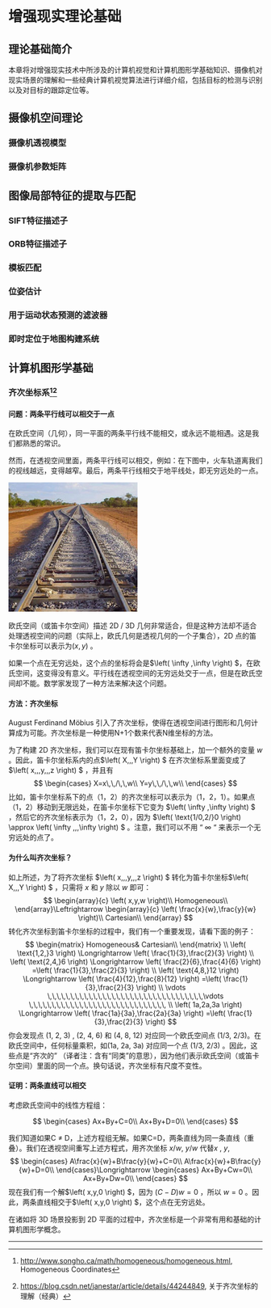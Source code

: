 # 增强现实理论基础

## 理论基础简介

本章将对增强现实技术中所涉及的计算机视觉和计算机图形学基础知识、摄像机对现实场景的理解和一些经典计算机视觉算法进行详细介绍，包括目标的检测与识别以及对目标的跟踪定位等。

## 摄像机空间理论

### 摄像机透视模型

### 摄像机参数矩阵

## 图像局部特征的提取与匹配

### SIFT特征描述子

### ORB特征描述子

### 模板匹配

### 位姿估计

### 用于运动状态预测的滤波器

### 即时定位于地图构建系统



## 计算机图形学基础

### 齐次坐标系[^1][^2]

#### 问题：两条平行线可以相交于一点 

在欧氏空间（几何），同一平面的两条平行线不能相交，或永远不能相遇。这是我们都熟悉的常识。

然而，在透视空间里面，两条平行线可以相交，例如：在下图中，火车轨道离我们的视线越远，变得越窄。最后，两条平行线相交于地平线处，即无穷远处的一点。

![railroad.jpg](imgs/5b716bf2d6d8a.jpg)

欧氏空间（或笛卡尔空间）描述 2D / 3D 几何非常适合，但是这种方法却不适合处理透视空间的问题（实际上，欧氏几何是透视几何的一个子集合），2D 点的笛卡尔坐标可以表示为$\left( x,y \right)$ 。

如果一个点在无穷远处，这个点的坐标将会是$\left( \infty ,\infty \right) $，在欧氏空间，这变得没有意义。平行线在透视空间的无穷远处交于一点，但是在欧氏空间却不能。数学家发现了一种方法来解决这个问题。  

#### 方法：齐次坐标 

August Ferdinand Möbius 引入了齐次坐标，使得在透视空间进行图形和几何计算成为可能。齐次坐标是一种使用N+1个数来代表N维坐标的方法。

为了构建 2D 齐次坐标，我们可以在现有笛卡尔坐标基础上，加一个额外的变量 $w$ 。因此，笛卡尔坐标系内的点$\left( X,\,\,Y \right) $ 在齐次坐标系里面变成了 $\left( x,\,\,y,\,\,z \right) $ ，并且有
$$
\begin{cases}
	X=x\,\,/\,\,w\\
	Y=y\,\,/\,\,w\\
\end{cases}
$$
比如，笛卡尔坐标系下的点（1，2）的齐次坐标可以表示为（1，2，1）。如果点（1，2）移动到无限远处，在笛卡尔坐标下它变为 $\left( \infty ,\infty \right) $ ，然后它的齐次坐标表示为（1，2，0），因为 $\left( \text{1/0,2/}0 \right) \approx \left( \infty ,\,\,\infty \right) $ 。注意，我们可以不用 “ $\infty$ “ 来表示一个无穷远处的点了。

#### 为什么叫齐次坐标？ 

如上所述，为了将齐次坐标  $\left( x,\,\,y,\,\,z \right) $ 转化为笛卡尔坐标$\left( X,\,\,Y \right) $ ，只需将 $x$ 和 $y$ 除以 $w$ 即可：
$$
\begin{array}{c}
	\left( x,y,w \right)\\
	Homogeneous\\
\end{array}\Leftrightarrow \begin{array}{c}
	\left( \frac{x}{w},\frac{y}{w} \right)\\
	Cartesian\\
\end{array}
$$
转化齐次坐标到笛卡尔坐标的过程中，我们有一个重要发现，请看下面的例子： 
$$
\begin{matrix}
	Homogeneous&		Cartesian\\
\end{matrix}
\\
\left( \text{1,2,}3 \right) \Longrightarrow \left( \frac{1}{3},\frac{2}{3} \right) 
\\
\left( \text{2,4,}6 \right) \Longrightarrow \left( \frac{2}{6},\frac{4}{6} \right) =\left( \frac{1}{3},\frac{2}{3} \right) 
\\
\left( \text{4,8,}12 \right) \Longrightarrow \left( \frac{4}{12},\frac{8}{12} \right) =\left( \frac{1}{3},\frac{2}{3} \right) 
\\
\vdots \,\,\,\,\,\,\,\,\,\,\,\,\,\,\,\,\,\,\,\,\,\,\,\,\,\,\,\,\,\,\,\,\,\,\vdots \,\,\,\,\,\,\,\,\,\,\,\,\,\,\,\,\,\,\,\,\,\,\,\,\,\,\,\,\,\,
\\
\left( 1a,2a,3a \right) \Longrightarrow \left( \frac{1a}{3a},\frac{2a}{3a} \right) =\left( \frac{1}{3},\frac{2}{3} \right)
$$
你会发现点 (1, 2, 3) , (2, 4, 6) 和 (4, 8, 12) 对应同一个欧氏空间点 (1/3, 2/3)。在欧氏空间中，任何标量乘积，如(1a, 2a, 3a) 对应同一个点 (1/3, 2/3) 。因此，这些点是“齐次的” （译者注：含有“同类”的意思），因为他们表示欧氏空间（或笛卡尔空间）里面的同一个点。换句话说，齐次坐标有尺度不变性。 

#### 证明：两条直线可以相交

考虑欧氏空间中的线性方程组： 

$$
\begin{cases}
	Ax+By+C=0\\
	Ax+By+D=0\\
\end{cases}
$$

我们知道如果C ≠ D，上述方程组无解。如果C=D，两条直线为同一条直线（重叠）。我们在透视空间重写上述方程式，用齐次坐标 $x/w$, $y/w$ 代替$x$ , $y$, 
$$
\begin{cases}
	A\frac{x}{w}+B\frac{y}{w}+C=0\\
	A\frac{x}{w}+B\frac{y}{w}+D=0\\
\end{cases}\Longrightarrow \begin{cases}
	Ax+By+Cw=0\\
	Ax+By+Dw=0\\
\end{cases}
$$
现在我们有一个解$\left( x,y,0 \right) $，因为 $\left( C-D \right) w=0$ ，所以 $w=0$ 。因此，两条直线相交于$\left( x,y,0 \right) $，这个点在无穷远处。

在诸如将 3D 场景投影到 2D 平面的过程中，齐次坐标是一个非常有用和基础的计算机图形学概念。

------

[^1]: http://www.songho.ca/math/homogeneous/homogeneous.html, Homogeneous Coordinates
[^2]: https://blog.csdn.net/janestar/article/details/44244849, 关于齐次坐标的理解（经典）

